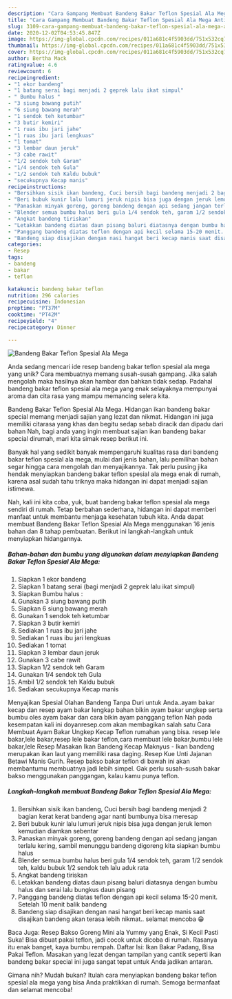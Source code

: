 ```yaml
---
description: "Cara Gampang Membuat Bandeng Bakar Teflon Spesial Ala Mega Anti Gagal"
title: "Cara Gampang Membuat Bandeng Bakar Teflon Spesial Ala Mega Anti Gagal"
slug: 3109-cara-gampang-membuat-bandeng-bakar-teflon-spesial-ala-mega-anti-gagal
date: 2020-12-02T04:53:45.847Z
image: https://img-global.cpcdn.com/recipes/011a681c4f5903dd/751x532cq70/bandeng-bakar-teflon-spesial-ala-mega-foto-resep-utama.jpg
thumbnail: https://img-global.cpcdn.com/recipes/011a681c4f5903dd/751x532cq70/bandeng-bakar-teflon-spesial-ala-mega-foto-resep-utama.jpg
cover: https://img-global.cpcdn.com/recipes/011a681c4f5903dd/751x532cq70/bandeng-bakar-teflon-spesial-ala-mega-foto-resep-utama.jpg
author: Bertha Mack
ratingvalue: 4.6
reviewcount: 6
recipeingredient:
- "1 ekor bandeng"
- "1 batang serai bagi menjadi 2 geprek lalu ikat simpul"
- " Bumbu halus "
- "3 siung bawang putih"
- "6 siung bawang merah"
- "1 sendok teh ketumbar"
- "3 butir kemiri"
- "1 ruas ibu jari jahe"
- "1 ruas ibu jari lengkuas"
- "1 tomat"
- "3 lembar daun jeruk"
- "3 cabe rawit"
- "1/2 sendok teh Garam"
- "1/4 sendok teh Gula"
- "1/2 sendok teh Kaldu bubuk"
- "secukupnya Kecap manis"
recipeinstructions:
- "Bersihkan sisik ikan bandeng, Cuci bersih bagi bandeng menjadi 2 bagian kerat kerat bandeng agar nanti bumbunya bisa meresap"
- "Beri bubuk kunir lalu lumuri jeruk nipis bisa juga dengan jeruk lemon kemudian diamkan sebentar"
- "Panaskan minyak goreng, goreng bandeng dengan api sedang jangan terlalu kering, sambil menunggu bandeng digoreng kita siapkan bumbu halus"
- "Blender semua bumbu halus beri gula 1/4 sendok teh, garam 1/2 sendok teh, kaldu bubuk 1/2 sendok teh lalu aduk rata"
- "Angkat bandeng tiriskan"
- "Letakkan bandeng diatas daun pisang baluri diatasnya dengan bumbu halus dan serai lalu bungkus daun pisang"
- "Panggang bandeng diatas teflon dengan api kecil selama 15-20 menit. Setelah 10 menit balik bandeng"
- "Bandeng siap disajikan dengan nasi hangat beri kecap manis saat disajikan bandeng akan terasa lebih nikmat.. selamat mencoba 😁"
categories:
- Resep
tags:
- bandeng
- bakar
- teflon

katakunci: bandeng bakar teflon 
nutrition: 296 calories
recipecuisine: Indonesian
preptime: "PT37M"
cooktime: "PT42M"
recipeyield: "4"
recipecategory: Dinner

---
```



![Bandeng Bakar Teflon Spesial Ala Mega](https://img-global.cpcdn.com/recipes/011a681c4f5903dd/751x532cq70/bandeng-bakar-teflon-spesial-ala-mega-foto-resep-utama.jpg)

Anda sedang mencari ide resep bandeng bakar teflon spesial ala mega yang unik? Cara membuatnya memang susah-susah gampang. Jika salah mengolah maka hasilnya akan hambar dan bahkan tidak sedap. Padahal bandeng bakar teflon spesial ala mega yang enak selayaknya mempunyai aroma dan cita rasa yang mampu memancing selera kita.

Bandeng Bakar Teflon Spesial Ala Mega. Hidangan ikan bandeng bakar special memang menjadi sajian yang lezat dan nikmat. Hidangan ini juga memiliki citarasa yang khas dan begitu sedap sebab diracik dan dipadu dari bahan Nah, bagi anda yang ingin membuat sajian ikan bandeng bakar special dirumah, mari kita simak resep berikut ini.

Banyak hal yang sedikit banyak mempengaruhi kualitas rasa dari bandeng bakar teflon spesial ala mega, mulai dari jenis bahan, lalu pemilihan bahan segar hingga cara mengolah dan menyajikannya. Tak perlu pusing jika hendak menyiapkan bandeng bakar teflon spesial ala mega enak di rumah, karena asal sudah tahu triknya maka hidangan ini dapat menjadi sajian istimewa.


Nah, kali ini kita coba, yuk, buat bandeng bakar teflon spesial ala mega sendiri di rumah. Tetap berbahan sederhana, hidangan ini dapat memberi manfaat untuk membantu menjaga kesehatan tubuh kita. Anda dapat membuat Bandeng Bakar Teflon Spesial Ala Mega menggunakan 16 jenis bahan dan 8 tahap pembuatan. Berikut ini langkah-langkah untuk menyiapkan hidangannya.

<!--inarticleads1-->

##### Bahan-bahan dan bumbu yang digunakan dalam menyiapkan Bandeng Bakar Teflon Spesial Ala Mega:

1. Siapkan 1 ekor bandeng
1. Siapkan 1 batang serai (bagi menjadi 2 geprek lalu ikat simpul)
1. Siapkan  Bumbu halus :
1. Gunakan 3 siung bawang putih
1. Siapkan 6 siung bawang merah
1. Gunakan 1 sendok teh ketumbar
1. Siapkan 3 butir kemiri
1. Sediakan 1 ruas ibu jari jahe
1. Sediakan 1 ruas ibu jari lengkuas
1. Sediakan 1 tomat
1. Siapkan 3 lembar daun jeruk
1. Gunakan 3 cabe rawit
1. Siapkan 1/2 sendok teh Garam
1. Gunakan 1/4 sendok teh Gula
1. Ambil 1/2 sendok teh Kaldu bubuk
1. Sediakan secukupnya Kecap manis


Menyajikan Spesial Olahan Bandeng Tanpa Duri untuk Anda..ayam bakar kecap dan resep ayam bakar lengkap bahan bikin ayam bakar ungkep serta bumbu oles ayam bakar dan cara bikin ayam panggang teflon Nah pada kesempatan kali ini doyanresep.com akan membagikan salah satu Cara Membuat Ayam Bakar Ungkep Kecap Teflon rumahan yang bisa. resep lele bakar,lele bakar,resep lele bakar teflon,cara membuat lele bakar,bumbu lele bakar,lele Resep Masakan Ikan Bandeng Kecap Maknyus - Ikan bandeng merupakan ikan laut yang memiliki rasa daging. Resep Kue Unti Jajanan Betawi Manis Gurih. Resep bakso bakar teflon di bawah ini akan membantumu membuatnya jadi lebih simpel. Gak perlu susah-susah bakar bakso menggunakan panggangan, kalau kamu punya teflon. 

<!--inarticleads2-->

##### Langkah-langkah membuat Bandeng Bakar Teflon Spesial Ala Mega:

1. Bersihkan sisik ikan bandeng, Cuci bersih bagi bandeng menjadi 2 bagian kerat kerat bandeng agar nanti bumbunya bisa meresap
1. Beri bubuk kunir lalu lumuri jeruk nipis bisa juga dengan jeruk lemon kemudian diamkan sebentar
1. Panaskan minyak goreng, goreng bandeng dengan api sedang jangan terlalu kering, sambil menunggu bandeng digoreng kita siapkan bumbu halus
1. Blender semua bumbu halus beri gula 1/4 sendok teh, garam 1/2 sendok teh, kaldu bubuk 1/2 sendok teh lalu aduk rata
1. Angkat bandeng tiriskan
1. Letakkan bandeng diatas daun pisang baluri diatasnya dengan bumbu halus dan serai lalu bungkus daun pisang
1. Panggang bandeng diatas teflon dengan api kecil selama 15-20 menit. Setelah 10 menit balik bandeng
1. Bandeng siap disajikan dengan nasi hangat beri kecap manis saat disajikan bandeng akan terasa lebih nikmat.. selamat mencoba 😁


Baca Juga: Resep Bakso Goreng Mini ala Yummy yang Enak, Si Kecil Pasti Suka! Bisa dibuat pakai teflon, jadi cocok untuk dicoba di rumah. Rasanya itu enak banget, kaya bumbu rempah. Daftar Isi: Ikan Bakar Padang, Bisa Pakai Teflon. Masakan yang lezat dengan tampilan yang cantik seperti ikan bandeng bakar special ini juga sangat tepat untuk Anda jadikan antaran. 

Gimana nih? Mudah bukan? Itulah cara menyiapkan bandeng bakar teflon spesial ala mega yang bisa Anda praktikkan di rumah. Semoga bermanfaat dan selamat mencoba!
